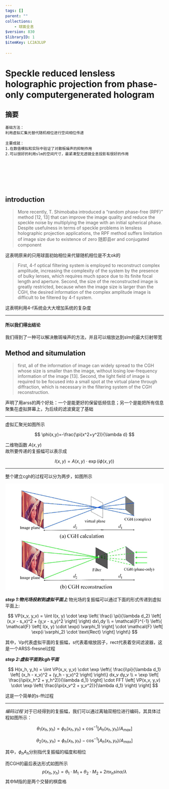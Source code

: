 ```yaml
---
tags: []
parent: ""
collections:
    - 球面全息
$version: 830
$libraryID: 1
$itemKey: LC2A3LUP

---
```

# Speckle reduced lensless holographic projection from phase-only computergenerated hologram

## 摘要

```
基础方法：
利用虚拟汇集光替代随机相位进行空间相位传递

主要成就：
1.在数值模拟和实际中验证了对散板噪声的抑制作用
2.可以很好的利用slm的空间尺寸，最紧凑型无透镜全息投影有很好的作用







```

## introduction

> More recently, T. Shimobaba introduced a “random phase-free (RPF)” method \[12, 13] that can improve the image quality and reduce the speckle noise by multiplying the image with an initial spherical phase. Despite usefulness in terms of speckle problems in lensless holographic projection applications, the RPF method suffers limitation of image size due to existence of zero 随即县er and conjugated component

这表明原来的只用球面初始相位来代替随机相位是不太ok的

> First, 4-f optical filtering system is employed to reconstruct complex amplitude, increasing the complexity of the system by the presence of bulky lenses, which requires much space due to its finite focal length and aperture. Second, the size of the reconstructed image is greatly restricted, because when the image size is larger than the CGH, the desired information of the complex amplitude image is difficult to be filtered by 4-f system.

这表明利用4-f系统会大大增加系统的复杂度

***

#### **所以我们得出结论**

我们得到了一种可以解决散斑噪声的方法，并且可以缩放达到slm的最大衍射带宽

## Method and situmulation

> first, all of the information of image can widely spread to the CGH whose size is smaller than the image, without losing low-frequency information of the image \[13]. Second, the light field of image is required to be focused into a small spot at the virtual plane through diffraction, which is necessary in the filtering system of the CGH reconstruction.

声明了用arss的两个好处：一个是能更好的保留低频信息；另一个是能把所有信息聚集在虚拟屏幕上，为后续的滤波奠定了基础

***

虚拟汇聚光如图所示

$$
\phi(x,y)=-\frac{\pi(x^2+y^2)}{\lambda d} 
$$

二维物函数 $A(x,y)$\
故所要传递的复振幅可以表示成

$$
I(x,y)=A(x,y)\cdot \exp(i\phi(x,y))
$$

***

整个建立cgh的过程可以分为两步，如图所示

![\<img alt="衍射过程" data-attachment-key="KMV9LSRF" src="jpg/image.png" ztype="zimage">](jpg/image.png)

***step 1:物光场投射到虚拟平面上*** 物光场的复振幅可以通过下面的形式传递到虚拟平面上:

$$
VP(x_v, y_v) = \iint I(x, y) \cdot \exp \left( \frac{i \pi}{\lambda d_2} \left[ (x_v - s_x)^2 + (y_v - s_y)^2 \right] \right) dx\,dy 
\\
= \mathcal{F}^{-1} \left\{ \mathcal{F} \left[ I(x, y) \cdot \exp(i \varphi_1) \right] \cdot \mathcal{F} \left[ \exp(i \varphi_2) \cdot \text{Rect} \right] \right\}
$$

其中，Vp代表虚拟平面的复振幅，s代表着缩放因子，rect代表着空间滤波器，这是一个ARSS-fresnel过程

***step 2:虚拟平面到cgh平面***

$$
H(x_h, y_h) = \iint VP(x_v, y_v) \cdot \exp \left\{ \frac{i\pi}{\lambda d_1} \left[ (x_h - x_v)^2 + (y_h - y_v)^2 \right] \right\} dx_v dy_v 
\\
= \exp \left[ \frac{i\pi(x_h^2 + y_h^2)}{\lambda d_1} \right] \cdot FFT \left[ VP(x_v, y_v) \cdot \exp \left( \frac{i\pi(x_v^2 + y_v^2)}{\lambda d_1} \right) \right]
$$

这是一个简单的s-fft过程

***
*编码过程*
对于已经得到的复振幅，我们可以通过离轴双相位进行编码，其具体过程如图所示：

$$
\theta_1(x_h,y_h)=\phi_h(x_h,y_h)+\cos^{-1}\left[A_h(x_h,y_h)/A_{max}\right]
$$

$$
\theta_2(x_h,y_h)=\phi_h(x_h,y_h)-\cos^{-1}\left[A_h(x_h,y_h)/A_{max}\right]
$$

其中，$\phi_h A_h$分别指代复振幅的幅度和相位

而CGH的最后表达形式如图所示
$$
p(x_h,y_h)=\theta_1\cdot M_1+\theta_2\cdot M_2+2\pi x_h sin\alpha/\lambda
$$
其中M指的是两个交替的棋盘格
